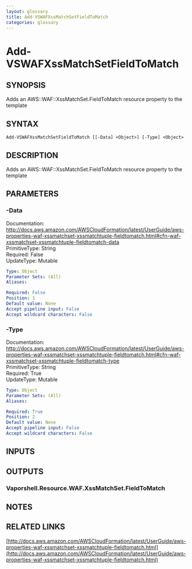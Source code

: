 ```yaml
---
layout: glossary
title: Add-VSWAFXssMatchSetFieldToMatch
categories: glossary
---
```


# Add-VSWAFXssMatchSetFieldToMatch

## SYNOPSIS
Adds an AWS::WAF::XssMatchSet.FieldToMatch resource property to the template

## SYNTAX

```
Add-VSWAFXssMatchSetFieldToMatch [[-Data] <Object>] [-Type] <Object>
```

## DESCRIPTION
Adds an AWS::WAF::XssMatchSet.FieldToMatch resource property to the template

## PARAMETERS

### -Data
Documentation: http://docs.aws.amazon.com/AWSCloudFormation/latest/UserGuide/aws-properties-waf-xssmatchset-xssmatchtuple-fieldtomatch.html#cfn-waf-xssmatchset-xssmatchtuple-fieldtomatch-data    
PrimitiveType: String    
Required: False    
UpdateType: Mutable

```yaml
Type: Object
Parameter Sets: (All)
Aliases: 

Required: False
Position: 1
Default value: None
Accept pipeline input: False
Accept wildcard characters: False
```

### -Type
Documentation: http://docs.aws.amazon.com/AWSCloudFormation/latest/UserGuide/aws-properties-waf-xssmatchset-xssmatchtuple-fieldtomatch.html#cfn-waf-xssmatchset-xssmatchtuple-fieldtomatch-type    
PrimitiveType: String    
Required: True    
UpdateType: Mutable

```yaml
Type: Object
Parameter Sets: (All)
Aliases: 

Required: True
Position: 2
Default value: None
Accept pipeline input: False
Accept wildcard characters: False
```

## INPUTS

## OUTPUTS

### Vaporshell.Resource.WAF.XssMatchSet.FieldToMatch

## NOTES

## RELATED LINKS

[http://docs.aws.amazon.com/AWSCloudFormation/latest/UserGuide/aws-properties-waf-xssmatchset-xssmatchtuple-fieldtomatch.html](http://docs.aws.amazon.com/AWSCloudFormation/latest/UserGuide/aws-properties-waf-xssmatchset-xssmatchtuple-fieldtomatch.html)

